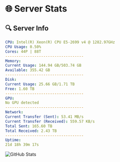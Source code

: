 # 🌐 Server Stats
## 🔍 Server Info
```yaml
CPU: Intel(R) Xeon(R) CPU E5-2699 v4 @ 1282.97GHz
CPU Usage: 0.50%
Cores: 44P | 88T
-----------------------------------
Memory:
Current Usage: 144.94 GB/503.74 GB
Available: 355.42 GB
-----------------------------------
Disk:
Current Usage: 25.66 GB/1.71 TB
Free: 1.60 TB
-----------------------------------
GPU:
No GPU detected
-----------------------------------
Network:
Current Transfer (Sent): 53.41 MB/s
Current Transfer (Received): 559.57 KB/s
Total Sent: 165.60 TB
Total Received: 2.43 TB
-----------------------------------
Uptime:
21d 18h 39m 17s
```
![GitHub Stats](https://img.shields.io/badge/Updated-2025-03-01_17:22:35-blue)